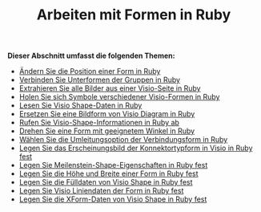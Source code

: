 ﻿---
title: Arbeiten mit Formen in Ruby
type: docs
weight: 50
url: /de/java/working-with-shapes-in-ruby/
---
**Dieser Abschnitt umfasst die folgenden Themen:**

- [Ändern Sie die Position einer Form in Ruby](/diagram/de/java/change-the-position-of-a-shape-in-ruby/)
- [Verbinden Sie Unterformen der Gruppen in Ruby](/diagram/de/java/connect-sub-shapes-of-the-groups-in-ruby/)
- [Extrahieren Sie alle Bilder aus einer Visio-Seite in Ruby](/diagram/de/java/extract-all-images-from-a-visio-page-in-ruby/)
- [Holen Sie sich Symbole verschiedener Visio-Formen in Ruby](/diagram/de/java/get-icons-of-various-visio-shapes-in-ruby/)
- [Lesen Sie Visio Shape-Daten in Ruby](/diagram/de/java/read-visio-shape-data-in-ruby/)
- [Ersetzen Sie eine Bildform von Visio Diagram in Ruby](/diagram/de/java/replace-a-picture-shape-of-the-visio-diagram-in-ruby/)
- [Rufen Sie Visio-Shape-Informationen in Ruby ab](/diagram/de/java/retrieve-visio-shape-information-in-ruby/)
- [Drehen Sie eine Form mit geeignetem Winkel in Ruby](/diagram/de/java/rotate-a-shape-with-suitable-angle-in-ruby/)
- [Wählen Sie die Umleitungsoption der Verbindungsform in Ruby](/diagram/de/java/select-reroute-option-of-the-connector-shape-in-ruby/)
- [Legen Sie das Erscheinungsbild der Konnektortypform in Visio in Ruby fest](/diagram/de/java/set-appearance-of-the-connector-type-shape-in-visio-in-ruby/)
- [Legen Sie Meilenstein-Shape-Eigenschaften in Ruby fest](/diagram/de/java/set-milestone-shape-properties-in-ruby/)
- [Legen Sie die Höhe und Breite einer Form in Ruby fest](/diagram/de/java/set-the-height-and-width-of-a-shape-in-ruby/)
- [Legen Sie die Fülldaten von Visio Shape in Ruby fest](https://docs.aspose.com/diagram/java/set-visio-shape-s-fill-data-in-ruby/)
- [Legen Sie Visio Liniendaten der Form in Ruby fest](https://docs.aspose.com/diagram/java/set-visio-shape-s-line-data-in-ruby/)
- [Legen Sie die XForm-Daten von Visio Shape in Ruby fest](https://docs.aspose.com/diagram/java/set-visio-shape-s-xform-data-in-ruby/)
